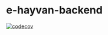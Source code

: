 # e-hayvan-backend

[![codecov](https://codecov.io/gh/E-Hayvan/e-hayvan-backend/branch/1-create-table-for-medtype/graph/badge.svg?token=S3iRmypwlg)](https://codecov.io/gh/E-Hayvan/e-hayvan-backend)
